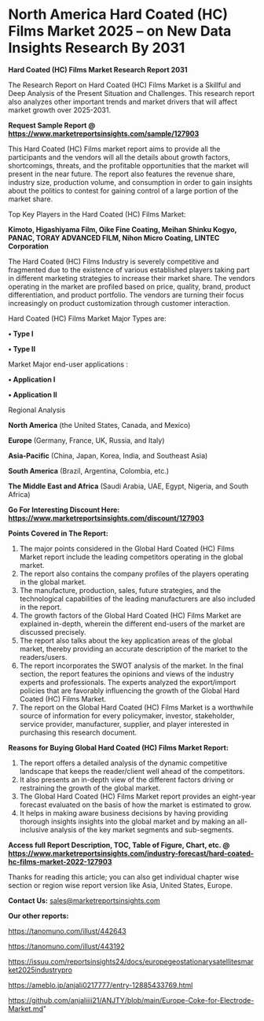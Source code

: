 # North America Hard Coated (HC) Films Market 2025 – on New Data Insights Research By 2031

<strong>Hard Coated (HC) Films Market Research Report 2031</strong>

The Research Report on Hard Coated (HC) Films Market is a Skillful and Deep Analysis of the Present Situation and Challenges. This research report also analyzes other important trends and market drivers that will affect market growth over 2025-2031.

<strong>Request Sample Report @ <a href=https://www.marketreportsinsights.com/sample/127903>https://www.marketreportsinsights.com/sample/127903</a></strong>

This Hard Coated (HC) Films market report aims to provide all the participants and the vendors will all the details about growth factors, shortcomings, threats, and the profitable opportunities that the market will present in the near future. The report also features the revenue share, industry size, production volume, and consumption in order to gain insights about the politics to contest for gaining control of a large portion of the market share.

Top Key Players in the Hard Coated (HC) Films Market:

<strong>Kimoto, Higashiyama Film, Oike Fine Coating, Meihan Shinku Kogyo, PANAC, TORAY ADVANCED FILM, Nihon Micro Coating, LINTEC Corporation</strong>

The Hard Coated (HC) Films Industry is severely competitive and fragmented due to the existence of various established players taking part in different marketing strategies to increase their market share. The vendors operating in the market are profiled based on price, quality, brand, product differentiation, and product portfolio. The vendors are turning their focus increasingly on product customization through customer interaction.

Hard Coated (HC) Films Market Major Types are:

<strong>• Type I

• Type II</strong>

Market Major end-user applications :

<strong>• Application I

• Application II</strong>

Regional Analysis

</u><strong><b>North America</b></strong> (the United States, Canada, and Mexico)

<strong><b>Europe </b></strong>(Germany, France, UK, Russia, and Italy)

<strong><b>Asia-Pacific</b></strong> (China, Japan, Korea, India, and Southeast Asia)

<strong><b>South America</b></strong> (Brazil, Argentina, Colombia, etc.)

<strong><b>The Middle East and Africa</b></strong> (Saudi Arabia, UAE, Egypt, Nigeria, and South Africa)

<strong>Go For Interesting Discount Here: <a href=https://www.marketreportsinsights.com/discount/127903>https://www.marketreportsinsights.com/discount/127903</a></strong>

<strong>Points Covered in The Report:</strong>
<ol>
  <li>The major points considered in the Global Hard Coated (HC) Films Market report include the leading competitors operating in the global market.</li>
  <li>The report also contains the company profiles of the players operating in the global market.</li>
  <li>The manufacture, production, sales, future strategies, and the technological capabilities of the leading manufacturers are also included in the report.</li>
  <li>The growth factors of the Global Hard Coated (HC) Films Market are explained in-depth, wherein the different end-users of the market are discussed precisely.</li>
  <li>The report also talks about the key application areas of the global market, thereby providing an accurate description of the market to the readers/users.</li>
  <li>The report incorporates the SWOT analysis of the market. In the final section, the report features the opinions and views of the industry experts and professionals. The experts analyzed the export/import policies that are favorably influencing the growth of the Global Hard Coated (HC) Films Market.</li>
  <li>The report on the Global Hard Coated (HC) Films Market is a worthwhile source of information for every policymaker, investor, stakeholder, service provider, manufacturer, supplier, and player interested in purchasing this research document.</li>
</ol>
<strong>Reasons for Buying Global Hard Coated (HC) Films Market Report:</strong>

<ol>
  <li>The report offers a detailed analysis of the dynamic competitive landscape that keeps the reader/client well ahead of the competitors.</li>
  <li>It also presents an in-depth view of the different factors driving or restraining the growth of the global market.</li>
  <li>The Global Hard Coated (HC) Films Market report provides an eight-year forecast evaluated on the basis of how the market is estimated to grow.</li>
  <li>It helps in making aware business decisions by having providing thorough insights insights into the global market and by making an all-inclusive analysis of the key market segments and sub-segments.</li>
</ol>
<strong>Access full Report Description, TOC, Table of Figure, Chart, etc. @ <a href=https://www.marketreportsinsights.com/industry-forecast/hard-coated-hc-films-market-2022-127903>https://www.marketreportsinsights.com/industry-forecast/hard-coated-hc-films-market-2022-127903</a></strong>


Thanks for reading this article; you can also get individual chapter wise section or region wise report version like Asia, United States, Europe.

<strong>Contact Us:</strong>
sales@marketreportsinsights.com

<strong>Our other reports:</strong>

<a href=https://tanomuno.com/illust/442643>https://tanomuno.com/illust/442643</a>

<a href=https://tanomuno.com/illust/443192>https://tanomuno.com/illust/443192</a>

<a href=https://issuu.com/reportsinsights24/docs/europegeostationarysatellitesmarket2025industrypro>https://issuu.com/reportsinsights24/docs/europegeostationarysatellitesmarket2025industrypro</a>

<a href=https://ameblo.jp/anjali0217777/entry-12885433769.html>https://ameblo.jp/anjali0217777/entry-12885433769.html</a>

<a href=https://github.com/anjaliiii21/ANJTY/blob/main/Europe-Coke-for-Electrode-Market.md>https://github.com/anjaliiii21/ANJTY/blob/main/Europe-Coke-for-Electrode-Market.md</a>"
